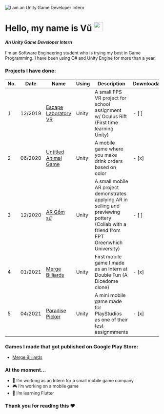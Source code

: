 ![I am an Unity Game Developer Intern](https://i.ibb.co/4tvTGJk/Red-Orange-Abstract-Modern-Shapes-General-Twitch-Banner.png)


# Hello, my name is Vũ <img src="https://raw.githubusercontent.com/MartinHeinz/MartinHeinz/master/wave.gif" width="30px">

#### *An Unity Game Developer Intern*

I'm an Software Engineering student who is trying my best in Game Programming. I have been using C# and Unity Engine for more than a year.

### Projects I have done:

No. | Date | Name | Using | Description | Downloadable
------------ | ------------- | ------------- | ------------- | ------------- | -------------
1 | 12/2019 | [Escape Laboratory VR](https://github.com/trandinhvu13/Escape-Laboratory-VR) | Unity | A small FPS VR project for school assignment w/ Oculus Rift (First time learning Unity) | - [ ] 
2 | 06/2020 | [Untitled Animal Game](https://github.com/trandinhvu13/Untitled-Animal-Game) | Unity | A mobile game where you make drink orders based on color | - [x] 
3 | 12/2020 | [AR Gốm sứ](https://github.com/trandinhvu13/ARGS) | Unity | A small mobile AR project demonstrates applying AR in selling and previewing pottery (Collab with a friend from FPT Greenwhich University) | - [ ] 
4 | 01/2021 | [Merge Billiards](https://play.google.com/store/apps/details?id=com.merge.billard) | Unity | First mobile game I made as an Intern at Double Fun (A Dicedome clone) | - [x] 
5 | 04/2021 | [Paradise Picker](https://github.com/trandinhvu13/Paradise-Picker) | Unity | A mini mobile game made for PlayStudios as one of their test assignmments | - [x] 

### Games I made that got published on Google Play Store:
* [Merge Billiards](https://play.google.com/store/apps/details?id=com.merge.billard)

### At the moment...
- 🏢 I’m working as an Intern for a small mobile game company
- 🎮 I’m working on a mobile game 
- 🌱 I’m learning Flutter 

### Thank you for reading this ❤ 




